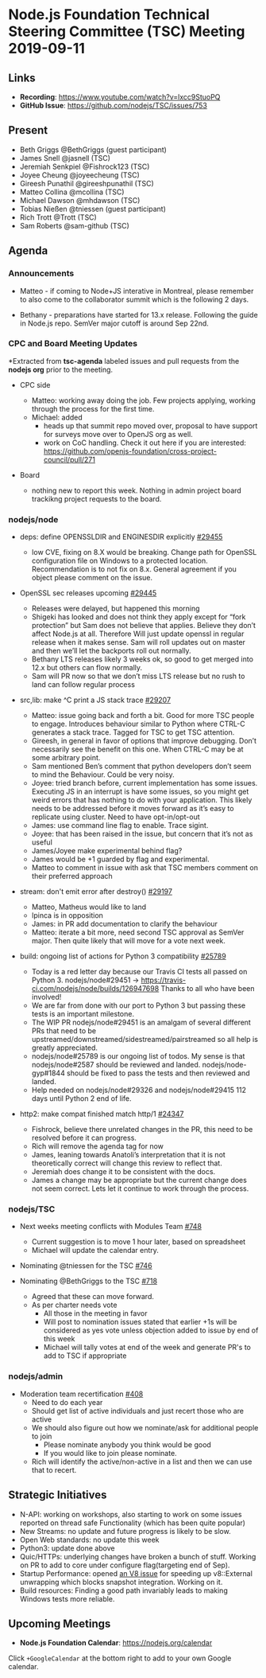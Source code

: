 # Node.js Foundation Technical Steering Committee (TSC) Meeting 2019-09-11

## Links

* **Recording**:  <https://www.youtube.com/watch?v=lxcc9StuoPQ>
* **GitHub Issue**: <https://github.com/nodejs/TSC/issues/753>

## Present

* Beth Griggs @BethGriggs (guest participant)
* James Snell @jasnell (TSC)
* Jeremiah Senkpiel @Fishrock123 (TSC)
* Joyee Cheung @joyeecheung (TSC)
* Gireesh Punathil @gireeshpunathil (TSC)
* Matteo Collina @mcollina (TSC)
* Michael Dawson @mhdawson (TSC)
* Tobias Nießen @tniessen (guest participant)
* Rich Trott @Trott (TSC)
* Sam Roberts @sam-github (TSC)

## Agenda

### Announcements

* Matteo - if coming to Node+JS interative in Montreal, please remember to also come to the
  collaborator summit which is the following 2 days.

* Bethany - preparations have started for 13.x release. Following the guide in Node.js repo.
  SemVer major cutoff is around Sep 22nd.

### CPC and Board Meeting Updates

*Extracted from **tsc-agenda** labeled issues and pull requests from the **nodejs org** prior to the meeting.

* CPC side
  * Matteo: working away doing the job. Few projects applying, working through the process
    for the first time.
  * Michael: added
    * heads up that summit repo moved over, proposal to have support for surveys move over
      to OpenJS org as well.
    * work on CoC handling. Check it out here if you are interested: <https://github.com/openjs-foundation/cross-project-council/pull/271>

* Board
  * nothing new to report this week.  Nothing in admin project board trackikng project requests to
    the board.

### nodejs/node

* deps: define OPENSSLDIR and ENGINESDIR explicitly [#29455](https://github.com/nodejs/node/pull/29455)
  * low CVE, fixing on 8.X would be breaking. Change path for OpenSSL configuration file
    on Windows to a protected location. Recommendation is to not fix on 8.x. General
    agreement if you object please comment on the issue.

* OpenSSL sec releases upcoming [#29445](https://github.com/nodejs/node/issues/29445)
  * Releases were delayed, but happened this morning
  * Shigeki has looked and does not think they apply except for “fork protection” but Sam
    does not believe that applies.  Believe they don’t affect Node.js at all.  Therefore
    Will just update openssl in regular release when it makes sense. Sam will roll updates out
    on master and then we’ll let the backports roll out normally.
  * Bethany LTS releases likely 3 weeks ok, so good to get merged into 12.x but others
    can flow normally.
  * Sam will PR now so that we don’t miss LTS release but no rush to land can follow regular
    process

* src,lib: make ^C print a JS stack trace [#29207](https://github.com/nodejs/node/pull/29207)
  * Matteo: issue going back and forth a bit. Good for more TSC people to engage.
    Introduces behaviour similar to Python where CTRL-C generates a stack trace.
    Tagged for TSC to get TSC attention.
  * Gireesh, in general in favor of options that improve debugging. Don’t necessarily see
    the benefit on this one. When CTRL-C may be at some arbitrary point.
  * Sam mentioned Ben’s comment that python developers don’t seem to mind the
    Behaviour.  Could be very noisy.
  * Joyee: tried branch before, current implementation has some issues. Executing JS
    in an interrupt is have some issues, so you might get weird errors that has nothing
    to do with your application.  This likely needs to be addressed before it moves forward
    as it’s easy to replicate using cluster.  Need to have opt-in/opt-out
  * James: use command line flag to enable. Trace sigint.
  * Joyee: that has been raised in the issue, but concern that it’s not as useful
  * James/Joyee make experimental behind flag?
  * James would be +1 guarded by flag and experimental.
  * Matteo to comment in issue with ask that TSC members comment on their preferred
    approach

* stream: don't emit error after destroy() [#29197](https://github.com/nodejs/node/pull/29197)
  * Matteo, Matheus would like to land
  * lpinca is in opposition
  * James: in PR add documentation to clarify the behaviour
  * Matteo: iterate a bit more, need second TSC approval as SemVer major.  Then quite
    likely that will move for a vote next week.

* build: ongoing list of actions for Python 3 compatibility [#25789](https://github.com/nodejs/node/issues/25789)
  * Today is a red letter day because our Travis CI tests all passed on Python 3. nodejs/node#29451 -> <https://travis-ci.com/nodejs/node/builds/126947698> Thanks to all who have been involved!
  * We are far from done with our port to Python 3 but passing these tests is an important milestone.
  * The WIP PR nodejs/node#29451 is an amalgam of several different PRs that need to be upstreamed/downstreamed/sidestreamed/pairstreamed so all help is greatly appreciated.
  * nodejs/node#25789 is our ongoing list of todos. My sense is that nodejs/node#2587 should be reviewed and landed. nodejs/node-gyp#1844 should be fixed to pass the tests and then reviewed and landed.
  * Help needed on nodejs/node#29326 and nodejs/node#29415 112 days until Python 2 end of life.

* http2: make compat finished match http/1 [#24347](https://github.com/nodejs/node/pull/24347)
  * Fishrock, believe there unrelated changes in the PR, this need to be resolved before it can
    progress.
  * Rich will remove the agenda tag for now
  * James, leaning towards Anatoli’s interpretation that it is not theoretically correct will change
    this review to reflect that.
  * Jeremiah does change it to be consistent with the docs.
  * James a change may be appropriate but the current change does not seem correct. Lets
    let it continue to work through the process.

### nodejs/TSC

* Next weeks meeting conflicts with Modules Team [#748](https://github.com/nodejs/TSC/issues/748)
  * Current suggestion is to move 1 hour later, based on spreadsheet
  * Michael will update the calendar entry.

* Nominating @tniessen for the TSC [#746](https://github.com/nodejs/TSC/issues/746)
* Nominating @BethGriggs to the TSC [#718](https://github.com/nodejs/TSC/issues/718)
  * Agreed that these can move forward.
  * As per charter needs vote
    * All those in the meeting in favor
    * Will post to nomination issues stated that earlier +1s will be considered as yes vote
      unless objection added to issue by end of this week
    * Michael will tally votes at end of the week and generate PR's to add to TSC if appropriate

### nodejs/admin

* Moderation team recertification [#408](https://github.com/nodejs/admin/issues/408)
  * Need to do each year
  * Should get list of active individuals and just recert those who are active
  * We should also figure out how we nominate/ask for additional people to join
    * Please nominate anybody you think would be good
    * If you would like to join please nominate.
  * Rich will identify the active/non-active in a list and then we can use that to
    recert.

## Strategic Initiatives
* N-API: working on workshops, also starting to work on some issues reported on thread safe
  Functionality (which has been quite popular)
* New Streams: no update and future progress is likely to be slow.
* Open Web standards: no update this week
* Python3: update done above
* Quic/HTTPs: underlying changes have broken a bunch of stuff. Working on PR to add to
  core under configure flag(targeting end of Sep).
* Startup Performance: opened [an V8 issue](https://bugs.chromium.org/p/v8/issues/detail?id=9668) for speeding up v8::External unwrapping which blocks snapshot integration. Working on it.
* Build resources: Finding a good path invariably leads to making Windows tests more reliable.

## Upcoming Meetings

* **Node.js Foundation Calendar**: <https://nodejs.org/calendar>

Click `+GoogleCalendar` at the bottom right to add to your own Google calendar.
